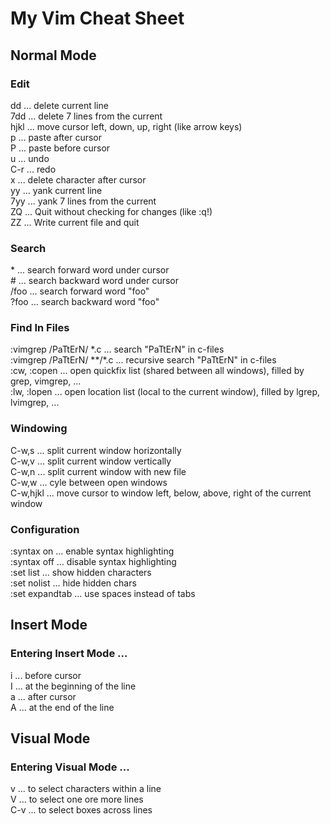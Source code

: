 # My Vim Cheat Sheet

## Normal Mode
### Edit
dd ... delete current line  
7dd ... delete 7 lines from the current  
hjkl ... move cursor left, down, up, right (like arrow keys)  
p ... paste after cursor  
P ... paste before cursor  
u ... undo  
C-r ... redo  
x ... delete character after cursor  
yy ... yank current line  
7yy ... yank 7 lines from the current  
ZQ ... Quit without checking for changes (like :q!)  
ZZ ... Write current file and quit  
### Search
\* ... search forward word under cursor  
\# ... search backward word under cursor  
/foo ... search forward word "foo"  
?foo ... search backward word "foo"  
### Find In Files  
:vimgrep /PaTtErN/ \*.c ... search "PaTtErN" in c-files  
:vimgrep /PaTtErN/ \*\*/\*.c ... recursive search "PaTtErN" in c-files  
:cw, :copen ... open quickfix list (shared between all windows), filled by grep, vimgrep, ...  
:lw, :lopen ... open location list (local to the current window), filled by lgrep, lvimgrep, ...  
### Windowing
C-w,s ... split current window horizontally  
C-w,v ... split current window vertically  
C-w,n ... split current window with new file  
C-w,w ... cyle between open windows  
C-w,hjkl ... move cursor to window left, below, above, right of the current window  
### Configuration  
:syntax on ... enable syntax highlighting  
:syntax off ... disable syntax highlighting  
:set list ...  show hidden characters  
:set nolist ... hide hidden chars  
:set expandtab ... use spaces instead of tabs  

## Insert Mode  
### Entering Insert Mode ...  
i ... before cursor  
I ... at the beginning of the line  
a ... after cursor  
A ... at the end of the line

## Visual Mode  
### Entering Visual Mode ...  
v ... to select characters within a line  
V ... to select one ore more lines  
C-v ... to select boxes across lines  

